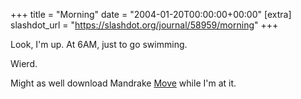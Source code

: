 +++
title = "Morning"
date = "2004-01-20T00:00:00+00:00"
[extra]
slashdot_url = "https://slashdot.org/journal/58959/morning"
+++

<p>Look, I'm up. At 6AM, just to go swimming.</p>
<p>Wierd.</p>
<p>Might as well download Mandrake <a href="http://www.mandrakelinux.com/en/mandrakemove/">Move</a> while I'm at it.</p>

